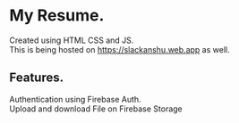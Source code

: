 # My Resume.  
Created using HTML CSS and JS.    \
This is being hosted on https://slackanshu.web.app as well.   
## Features.  
Authentication using Firebase Auth.    
Upload and download File on Firebase Storage
 
  

